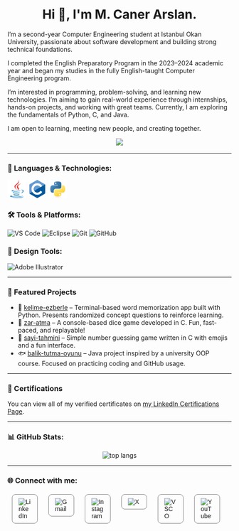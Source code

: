 <h1 align="center">Hi 👋, I'm M. Caner Arslan.</h1>

I’m a second-year Computer Engineering student at Istanbul Okan University, passionate about software development and building strong technical foundations.

I completed the English Preparatory Program in the 2023–2024 academic year and began my studies in the fully English-taught Computer Engineering program.

I’m interested in programming, problem-solving, and learning new technologies. I’m aiming to gain real-world experience through internships, hands-on projects, and working with great teams. Currently, I am exploring the fundamentals of Python, C, and Java.

I am open to learning, meeting new people, and creating together.

<p align="center">
  <img src="https://readme-typing-svg.herokuapp.com/?lines=Hi,+welcome+to+my+GitHub!;I%27m+a+Computer+Engineering+student+%F0%9F%92%BB;Currently+learning+Java+%E2%98%95;Coding+is+my+passion+%F0%9F%9A%80;I+love+learning+new+things+%F0%9F%93%9A&center=true&width=500&height=45">
</p>

---

<h3 align="left">🧠 Languages & Technologies:</h3>
<p align="left">
  <img src="https://raw.githubusercontent.com/devicons/devicon/master/icons/java/java-original.svg" alt="Java" width="42" height="42" />
  <img src="https://raw.githubusercontent.com/devicons/devicon/master/icons/c/c-original.svg" alt="C" width="42" height="42" />
  <img src="https://raw.githubusercontent.com/devicons/devicon/master/icons/python/python-original.svg" alt="Python" width="42" height="42" />
</p>

<h3 align="left">🛠️ Tools & Platforms:</h3>
<p align="left">
  <img src="https://cdn.jsdelivr.net/gh/devicons/devicon/icons/vscode/vscode-original.svg" width="40" alt="VS Code" />
  <img src="https://cdn.jsdelivr.net/gh/devicons/devicon/icons/eclipse/eclipse-original.svg" width="40" alt="Eclipse" />
  <img src="https://cdn.jsdelivr.net/gh/devicons/devicon/icons/git/git-original.svg" width="40" alt="Git" />
  <img src="https://cdn.jsdelivr.net/gh/devicons/devicon/icons/github/github-original.svg" width="40" alt="GitHub" />
</p>

<h3 align="left">🎨 Design Tools:</h3>
<p align="left">
  <img src="https://cdn.jsdelivr.net/gh/devicons/devicon/icons/illustrator/illustrator-plain.svg" width="40" alt="Adobe Illustrator" />
</p>

---

### 📌 Featured Projects

- 📘 [kelime-ezberle](https://github.com/mcanerarslan/kelime-ezberle) – Terminal-based word memorization app built with Python. Presents randomized concept questions to reinforce learning.
- 🎲 [zar-atma](https://github.com/mcanerarslan/zar-atma) – A console-based dice game developed in C. Fun, fast-paced, and replayable!
- 🎯 [sayi-tahmini](https://github.com/mcanerarslan/sayi-tahmini) – Simple number guessing game written in C with emojis and a fun interface.
- 🐟 [balik-tutma-oyunu](https://github.com/mcanerarslan/balik-tutma-oyunu) – Java project inspired by a university OOP course. Focused on practicing coding and GitHub usage.

---

### 🏅 Certifications

You can view all of my verified certificates on [my LinkedIn Certifications Page](https://www.linkedin.com/in/mcanerarslan/details/certifications/).

---

<h3 align="left">📊 GitHub Stats:</h3>
<p align="center">
  <img src="https://github-readme-stats.vercel.app/api/top-langs/?username=mcanerarslan&layout=compact&theme=default" alt="top langs"/>
</p>

---

<h3 align="left">🌐 Connect with me:</h3>
<p align="left">
  <a href="https://linkedin.com/in/mcanerarslan" target="_blank" style="display:inline-flex; align-items:center; gap:8px; margin:5px 10px; padding:8px 14px; border:1px solid gray; border-radius:8px; text-decoration:none; color:inherit; font-family:sans-serif; font-size:14px;">
    <img src="https://cdn.jsdelivr.net/gh/devicons/devicon/icons/linkedin/linkedin-original.svg" alt="LinkedIn" width="28" />
  </a>
  <a href="mailto:mahmutcanerarslan@gmail.com" target="_blank" style="display:inline-flex; align-items:center; gap:8px; margin:5px 10px; padding:8px 14px; border:1px solid gray; border-radius:8px; text-decoration:none; color:inherit; font-family:sans-serif; font-size:14px;">
    <img src="https://cdn-icons-png.flaticon.com/512/732/732200.png" alt="Gmail" width="28" />
  </a>
  <a href="https://instagram.com/mcanerarslan" target="_blank" style="display:inline-flex; align-items:center; gap:8px; margin:5px 10px; padding:8px 14px; border:1px solid gray; border-radius:8px; text-decoration:none; color:inherit; font-family:sans-serif; font-size:14px;">
    <img src="https://cdn-icons-png.flaticon.com/512/2111/2111463.png" alt="Instagram" width="28" />
  </a>
  <a href="https://twitter.com/mcanerarslan" target="_blank" style="display:inline-flex; align-items:center; gap:8px; margin:5px 10px; padding:8px 14px; border:1px solid gray; border-radius:8px; text-decoration:none; color:inherit; font-family:sans-serif; font-size:14px;">
    <img src="https://cdn-icons-png.flaticon.com/512/5968/5968958.png" alt="X" width="28" />
  </a>
  <a href="https://vsco.co/mcanerarslan" target="_blank" style="display:inline-flex; align-items:center; gap:8px; margin:5px 10px; padding:8px 14px; border:1px solid gray; border-radius:8px; text-decoration:none; color:inherit; font-family:sans-serif; font-size:14px;">
    <img src="https://cdn-icons-png.flaticon.com/512/355/355988.png" alt="VSCO" width="28" />
  </a>
  <a href="https://youtube.com/@mcanerarslan" target="_blank" style="display:inline-flex; align-items:center; gap:8px; margin:5px 10px; padding:8px 14px; border:1px solid gray; border-radius:8px; text-decoration:none; color:inherit; font-family:sans-serif; font-size:14px;">
    <img src="https://cdn-icons-png.flaticon.com/512/1384/1384060.png" alt="YouTube" width="28" />
  </a>
</p>
